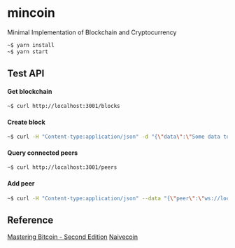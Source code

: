 # mincoin
Minimal Implementation of Blockchain and Cryptocurrency

```bash
~$ yarn install
~$ yarn start
```

## Test API
#### Get blockchain
```bash
~$ curl http://localhost:3001/blocks
```
#### Create block
```bash
~$ curl -H "Content-type:application/json" -d "{\"data\":\"Some data to the first block\"}" http://localhost:3001/mineBlock
```
#### Query connected peers
```bash
~$ curl http://localhost:3001/peers
```
#### Add peer
```bash
~$ curl -H "Content-type:application/json" --data "{\"peer\":\"ws://localhost:6001\"}" http://localhost:3001/addPeer
```

## Reference
[Mastering Bitcoin - Second Edition](https://github.com/bitcoinbook/bitcoinbook/blob/develop/README.md)
[Naivecoin](https://github.com/lhartikk/naivecoin)
